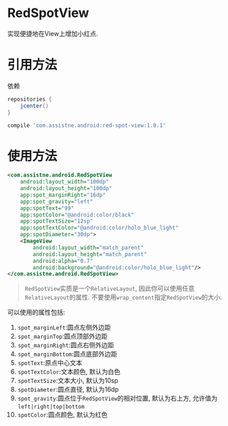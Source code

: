 # RedSpotView
实现便捷地在View上增加小红点.

# 引用方法
依赖
```groovy
repositories {
    jcenter()
}

compile 'com.assistne.android:red-spot-view:1.0.1'
```

# 使用方法
```xml
<com.assistne.android.RedSpotView
    android:layout_width="100dp"
    android:layout_height="100dp"
    app:spot_marginRight="16dp"
    app:spot_gravity="left"
    app:spotText="99"
    app:spotColor="@android:color/black"
    app:spotTextSize="12sp"
    app:spotTextColor="@android:color/holo_blue_light"
    app:spotDiameter="30dp">
    <ImageView
        android:layout_width="match_parent"
        android:layout_height="match_parent"
        android:alpha="0.7"
        android:background="@android:color/holo_blue_light"/>
</com.assistne.android.RedSpotView>
```

> `RedSpotView`实质是一个`RelativeLayout`, 因此你可以使用任意`RelativeLayout`的属性.
不要使用`wrap_content`指定`RedSpotView`的大小.

可以使用的属性包括:

1. `spot_marginLeft`:圆点左侧外边距
2. `spot_marginTop`:圆点顶部外边距
3. `spot_marginRight`:圆点右侧外边距
4. `spot_marginBottom`:圆点底部外边距
5. `spotText`:原点中心文本
6. `spotTextColor`:文本颜色, 默认为白色
7. `spotTextSize`:文本大小, 默认为10sp
8. `spotDiameter`:圆点直径, 默认为16dp
9. `spot_gravity`:圆点位于`RedSpotView`的相对位置, 默认为右上方, 允许值为`left|right|top|bottom`
10. `spotColor`:圆点颜色, 默认为红色
